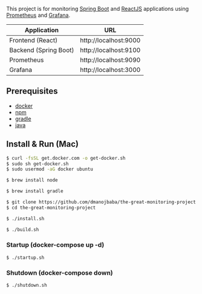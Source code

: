 This project is for monitoring [Spring Boot](http://spring.io) and [ReactJS](https://reactjs.org/) applications using [Prometheus](https://prometheus.io/) and [Grafana](https://grafana.com/).

| Application | URL |
|-------------|------|
|Frontend (React) | http://localhost:9000 |
|Backend (Spring Boot) | http://localhost:9100 |
|Prometheus | http://localhost:9090 |
|Grafana | http://localhost:3000 |

## Prerequisites
* [docker](https://www.docker.com/)
* [npm](https://nodejs.org/)
* [gradle](https://gradle.org/)
* [java](https://www.java.com/)

## Install & Run (Mac)
```bash
$ curl -fsSL get.docker.com -o get-docker.sh
$ sudo sh get-docker.sh
$ sudo usermod -aG docker ubuntu

$ brew install node

$ brew install gradle

$ git clone https://github.com/dmanojbaba/the-great-monitoring-project.git
$ cd the-great-monitoring-project

$ ./install.sh

$ ./build.sh
```
### Startup (docker-compose up -d)
```
$ ./startup.sh
```
### Shutdown (docker-compose down)
```
$ ./shutdown.sh
```
